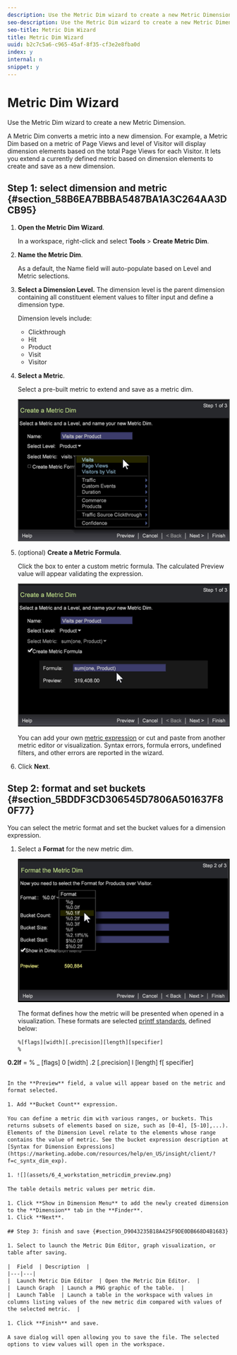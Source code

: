 ```yaml
---
description: Use the Metric Dim wizard to create a new Metric Dimension.
seo-description: Use the Metric Dim wizard to create a new Metric Dimension.
seo-title: Metric Dim Wizard
title: Metric Dim Wizard
uuid: b2c7c5a6-c965-45af-8f35-cf3e2e8fba0d
index: y
internal: n
snippet: y
---
```


# Metric Dim Wizard

Use the Metric Dim wizard to create a new Metric Dimension.

A Metric Dim converts a metric into a new dimension. For example, a Metric Dim based on a metric of Page Views and level of Visitor will display dimension elements based on the total Page Views for each Visitor. It lets you extend a currently defined metric based on dimension elements to create and save as a new dimension.

## Step 1: select dimension and metric {#section_58B6EA7BBBA5487BA1A3C264AA3DCB95}

1. **Open the Metric Dim Wizard**.

   In a workspace, right-click and select **Tools** > **Create Metric Dim**. 

1. **Name the Metric Dim**.

   As a default, the Name field will auto-populate based on Level and Metric selections. 

1. **Select a Dimension Level.** The dimension level is the parent dimension containing all constituent element values to filter input and define a dimension type.

   Dimension levels include:

    * Clickthrough 
    * Hit 
    * Product 
    * Visit 
    * Visitor

1. **Select a Metric**.

   Select a pre-built metric to extend and save as a metric dim.

   ![](assets/6_4_workstation_metricdim_metric.png)

1. (optional) **Create a Metric Formula**.

   Click the box to enter a custom metric formula. The calculated Preview value will appear validating the expression.

   ![](assets/6_4_workstation_metricdim_create_metric.png)

   You can add your own [metric expression](https://marketing.adobe.com/resources/help/en_US/insight/client/?f=c_syntx_mtrc_exp) or cut and paste from another metric editor or visualization. Syntax errors, formula errors, undefined filters, and other errors are reported in the wizard. 

1. Click **Next**.

## Step 2: format and set buckets {#section_5BDDF3CD306545D7806A501637F80F77}

You can select the metric format and set the bucket values for a dimension expression.

1. Select a **Format** for the new metric dim.

   ![](assets/6_4_workstation_metricdim_format_metric.png)

   The format defines how the metric will be presented when opened in a visualization. These formats are selected [printf standards](https://www.cplusplus.com/reference/cstdio/printf/), defined below:

   ```
   %[flags][width][.precision][length][specifier]
   %
<b>0.2lf</b> = % _ [flags] 0 [width] .2 [.precision] l [length] f[ specifier]
   ```

   In the **Preview** field, a value will appear based on the metric and format selected. 

1. Add **Bucket Count** expression.

   You can define a metric dim with various ranges, or buckets. This returns subsets of elements based on size, such as [0-4], [5-10],...). Elements of the Dimension Level relate to the elements whose range contains the value of metric. See the bucket expression description at [Syntax for Dimension Expressions](https://marketing.adobe.com/resources/help/en_US/insight/client/?f=c_syntx_dim_exp). 

1. ![](assets/6_4_workstation_metricdim_preview.png)

   The table details metric values per metric dim. 

1. Click **Show in Dimension Menu** to add the newly created dimension to the **Dimension** tab in the **Finder**. 
1. Click **Next**.

## Step 3: finish and save {#section_D9043235B18A425F9DE0DB668D4B1683}

1. Select to launch the Metric Dim Editor, graph visualization, or table after saving. 

   |  Field  | Description  |
   |---|---|
   |  Launch Metric Dim Editor  | Open the Metric Dim Editor.  |
   |  Launch Graph  | Launch a PNG graphic of the table.  |
   |  Launch Table  | Launch a table in the workspace with values in columns listing values of the new metric dim compared with values of the selected metric.  |

1. Click **Finish** and save.

   A save dialog will open allowing you to save the file. The selected options to view values will open in the workspace.

